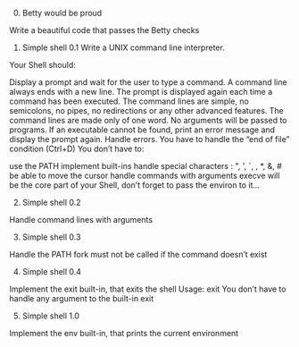 0. Betty would be proud

Write a beautiful code that passes the Betty checks
    
1. Simple shell 0.1
Write a UNIX command line interpreter.

Your Shell should:

Display a prompt and wait for the user to type a command. A command line always ends with a new line.
The prompt is displayed again each time a command has been executed.
The command lines are simple, no semicolons, no pipes, no redirections or any other advanced features.
The command lines are made only of one word. No arguments will be passed to programs.
If an executable cannot be found, print an error message and display the prompt again.
Handle errors.
You have to handle the “end of file” condition (Ctrl+D)
You don’t have to:

use the PATH
implement built-ins
handle special characters : ", ', `, \, *, &, #
be able to move the cursor
handle commands with arguments
execve will be the core part of your Shell, don’t forget to pass the environ to it…
    
2. Simple shell 0.2

Handle command lines with arguments
    
3. Simple shell 0.3

Handle the PATH
fork must not be called if the command doesn’t exist
    
4. Simple shell 0.4

Implement the exit built-in, that exits the shell
Usage: exit
You don’t have to handle any argument to the built-in exit
    
5. Simple shell 1.0

Implement the env built-in, that prints the current environment
